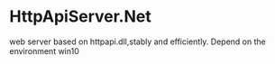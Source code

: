 # HttpApiServer.Net
web server based on httpapi.dll,stably and efficiently.
Depend on the environment
win10
